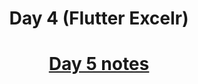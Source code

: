 <h1 align="center"> Day 4 (Flutter Excelr)</h1>


<h1 align="center"> <a href="/day4.md">Day 5 notes</a></h1>
